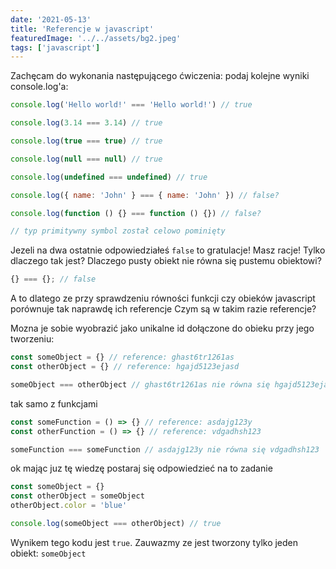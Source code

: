 ```yaml
---
date: '2021-05-13'
title: 'Referencje w javascript'
featuredImage: '../../assets/bg2.jpeg'
tags: ['javascript']
---
```


Zachęcam do wykonania następującego ćwiczenia: podaj kolejne wyniki console.log'a:

```js
console.log('Hello world!' === 'Hello world!') // true

console.log(3.14 === 3.14) // true

console.log(true === true) // true

console.log(null === null) // true

console.log(undefined === undefined) // true

console.log({ name: 'John' } === { name: 'John' }) // false?

console.log(function () {} === function () {}) // false?

// typ primitywny symbol został celowo pominięty
```

Jezeli na dwa ostatnie odpowiedziałeś `false` to gratulacje! Masz racje!
Tylko dlaczego tak jest? Dlaczego pusty obiekt nie równa się pustemu obiektowi?

```js
{} === {}; // false
```

A to dlatego ze przy sprawdzeniu równości funkcji czy obieków javascript porównuje tak naprawdę ich referencje
Czym są w takim razie referencje?

Mozna je sobie wyobrazić jako unikalne id dołączone do obieku przy jego tworzeniu:

```js
const someObject = {} // reference: ghast6tr1261as
const otherObject = {} // reference: hgajd5123ejasd

someObject === otherObject // ghast6tr1261as nie równa się hgajd5123ejasd
```

tak samo z funkcjami

```js
const someFunction = () => {} // reference: asdajg123y
const otherFunction = () => {} // reference: vdgadhsh123

someFunction === someFunction // asdajg123y nie równa się vdgadhsh123
```

ok mając juz tę wiedzę postaraj się odpowiedzieć na to zadanie

```js
const someObject = {}
const otherObject = someObject
otherObject.color = 'blue'

console.log(someObject === otherObject) // true
```

Wynikem tego kodu jest `true`. Zauwazmy ze jest tworzony tylko jeden obiekt: `someObject`

